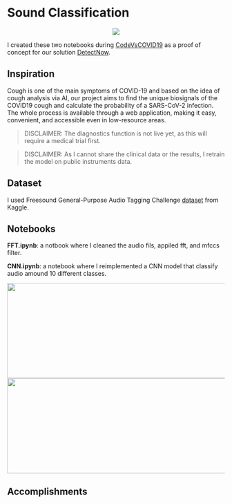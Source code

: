 # Sound Classification

<p align="center">
    <img src="https://raw.githubusercontent.com/MoAmrYehia/res/master/DetectLogo.png?token=AJUWNR2ZXO76QWSFEFA2DWTAAQTNW">
</p>

I created these two notebooks during [CodeVsCOVID19](https://codevscovid19.devpost.com/) as a proof of concept for our solution [DetectNow](https://www.detect-now.org/). 

## Inspiration 
Cough is one of the main symptoms of COVID-19 and based on the idea of cough analysis via AI, our project aims to find the unique biosignals of the COVID19 cough and calculate the probability of a SARS-CoV-2 infection. The whole process is available through a web application, making it easy, convenient, and accessible even in low-resource areas.

> DISCLAIMER: The diagnostics function is not live yet, as this will require a medical trial first.

> DISCLAIMER: As I cannot share the clinical data or the results, I retrain the model on public instruments data. 

## Dataset
I used Freesound General-Purpose Audio Tagging Challenge [dataset](https://www.kaggle.com/c/freesound-audio-tagging) from Kaggle. 

## Notebooks
**FFT.ipynb**: a notbook where I cleaned the audio fils, appiled fft, and mfccs filter.

**CNN.ipynb**: a notebook where I reimplemented a CNN model that classify audio amound 10 different classes.

<p align="center">
    <img src="https://raw.githubusercontent.com/MoAmrYehia/res/master/1.png?token=AJUWNR3XVYG4FKCJXPQRXK3AAQUVK"
        width = "1100" 
        height= "220">
      <img src="https://raw.githubusercontent.com/MoAmrYehia/res/master/3.png?token=AJUWNR4BDPN6H2OUW7JNS2TAAQUVU"
        width = "1100" 
        height= "220">

</p>

## Accomplishments 
